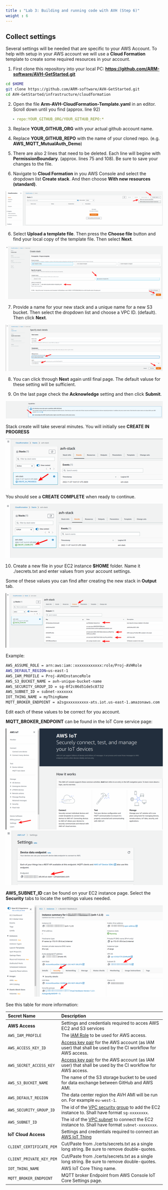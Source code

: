 ```yaml
---
title : "Lab 3: Building and running code with AVH (Step 6)"
weight : 6
---
```


## Collect settings

Several settings will be needed that are specific to your AWS Account. To help with setup in your AWS account we will use a **Cloud Formation** template to create some required resources in your account.

1. First clone this repository into your local PC:
**https://github.com/ARM-software/AVH-GetStarted.git**

```bash
cd $HOME
git clone https://github.com/ARM-software/AVH-GetStarted.git
cd AVH-GetStarted/infrastructure/cloudformation
```
2. Open the file **Arm-AVH-CloudFormation-Template.yaml** in an editor. Scroll down until you find (approx. line 92)

```yaml
   - repo:YOUR_GITHUB_ORG/YOUR_GITHUB_REPO:*
```

3. Replace **YOUR_GITHUB_ORG** with your actual github account name.
4. Replace **YOUR_GITHUB_REPO** with the name of your cloned repo. (e.g. **AWS_MQTT_MutualAuth_Demo**)
5. There are also 2 lines that need to be deleted. Each line will begine with **PermissionBoundary**. (approx. lines 75 and 108). Be sure to save your changes to the file.

5. Navigate to **Cloud Formation** in you AWS Console and select the dropdown list **Create stack**. And then choose **With new resources (standard)**.

![create stack1](/static/create-stack-1.png)

6. Select **Upload a template file**. Then press the **Choose file** button and find your local copy of the template file. Then select **Next**.

![create stack2](/static/create-stack-2.png)

7. Provide a name for your new stack and a unique name for a new S3 bucket. Then select the dropdown list and choose a VPC ID. (default). Then click **Next**.

![create stack3](/static/create-stack-3.png)

8. You can click through **Next** again until final page. The default valuse for these setting will be sufficient.

9. On the last page check the **Acknowledge** setting and then click **Submit**.

![create stack4](/static/create-stack-4.png)

Stack create will take several minutes. You will initially see **CREATE IN PROGRESS**

![create stack5](/static/create-stack-5.png)

You should see a **CREATE COMPLETE** when ready to continue.

![create stack6](/static/create-stack-6.png)


10. Create a new file in your EC2 instance **$HOME** folder. Name it ./secrets.txt and enter values from your account settings.

Some of these values you can find after creating the new stack in **Output** tab.

![create stack7](/static/create-stack-7.png)

Example:

```bash
AWS_ASSUME_ROLE = arn:aws:iam::xxxxxxxxxxxx:role/Proj-AVHRole
AWS_DEFAULT_REGION=us-east-1
AWS_IAM_PROFILE = Proj-AVHInstanceRole
AWS_S3_BUCKET_NAME = avh-unique-bucket-name
AWS_SECURITY_GROUP_ID = sg-0f2c06d51de5c8732
AWS_SUBNET_ID = subnet-xxxxxxx
IOT_THING_NAME = myThingName
MQTT_BROKER_ENDPOINT = a2sgxxxxxxxxxx-ats.iot.us-east-1.amazonaws.com
```

Edit each of these values to be correct for you account.

**MQTT_BROKER_ENDPOINT** can be found in the IoT Core service page:

![settings 0](/static/settings-0.png)
![settings 1](/static/settings-1.png)


**AWS_SUBNET_ID** can be found on your EC2 instance page. Select the **Security** tabs to locate the settings values needed.

![settings 2](/static/settings-2.png)


See this table for more information:

Secret Name                    | Description
:------------------------------|:--------------------
**AWS Access**                 | Settings and credentials required to acces AWS EC2 and S3 services
`AWS_IAM_PROFILE`              | The [IAM Role](https://docs.aws.amazon.com/IAM/latest/UserGuide/id_roles_use.html) to be used for AWS access.
`AWS_ACCESS_KEY_ID`          | [Access key pair](https://docs.aws.amazon.com/IAM/latest/UserGuide/id_credentials_access-keys.html) for the AWS account (as IAM user) that shall be used by the CI workflow for AWS access.
`AWS_SECRET_ACCESS_KEY`      | [Access key pair](https://docs.aws.amazon.com/IAM/latest/UserGuide/id_credentials_access-keys.html) for the AWS account (as IAM user) that shall be used by the CI workflow for AWS access.
`AWS_S3_BUCKET_NAME`           | The name of the S3 storage bucket to be used for data exchange between GitHub and AWS AMI.
`AWS_DEFAULT_REGION`           | The data center region the AVH AMI will be run on. For example `eu-west-1`.
`AWS_SECURITY_GROUP_ID`        | The id of the [VPC security group](https://docs.aws.amazon.com/vpc/latest/userguide/VPC_SecurityGroups.html) to add the EC2 instance to. Shall have format `sg-xxxxxxxx`.
`AWS_SUBNET_ID`                | The id of the [VPC subnet](https://docs.aws.amazon.com/vpc/latest/userguide/working-with-vpcs.html#view-subnet) to connect the EC2 instance to. Shall have format `subnet-xxxxxxxx`.
**IoT Cloud Access**           | Settings and credentials required to connect an [AWS IoT Thing](https://github.com/MDK-Packs/Documentation/tree/master/AWS_Thing)
`CLIENT_CERTIFICATE_PEM`       | Cut/Paste from ./certs/secrets.txt as a single long string. Be sure to remove double-quotes.
`CLIENT_PRIVATE_KEY_PEM`       | Cut/Paste from ./certs/secrets.txt as a single long string. Be sure to remove double-quotes.
`IOT_THING_NAME`               | AWS IoT Core Thing name.
`MQTT_BROKER_ENDPOINT`         | MQTT broker Endpoint from AWS Console IoT Core Settings page.
